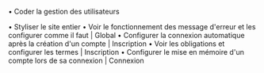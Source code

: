 • Coder la gestion des utilisateurs

• Styliser le site entier
• Voir le fonctionnement des message d'erreur et les configurer comme il faut | Global
• Configurer la connexion automatique après la création d'un compte | Inscription
• Voir les obligations et configurer les termes | Inscription
• Configurer le mise en mémoire d'un compte lors de sa connexion | Connexion
